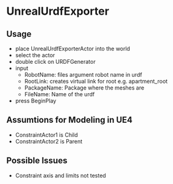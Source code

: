 # UnrealUrdfExporter

## Usage

- place UnrealUrdfExporterActor into the world
- select the actor
- double click on URDFGenerator
- input
  - RobotName: files argument robot name in urdf
  - RootLink: creates virtual link for root e.g. apartment_root
  - PackageName: Package where the meshes are
  - FileName: Name of the urdf
- press BeginPlay

## Assumtions for Modeling in UE4

- ConstraintActor1 is Child
- ConstraintActor2 is Parent


## Possible Issues

- Constraint axis and limits not tested
